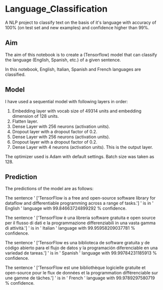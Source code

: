 # Language_Classification
A NLP project to classify text on the basis of it's language with accuracy of 100% (on test set and new examples) and confidence higher than 99%.

## Aim

The aim of this notebook is to create a (Tensorflow) model that can classify the language (English, Spanish, etc.) of a given sentence.

In this notebook, English, Italian, Spanish and French languages are classified.

## Model

I have used a sequential model with following layers in order:

1. Embedding layer with vocab size of 49314 units and embedding dimension of 128 units.
2. Flatten layer.
3. Dense Layer with 256 neurons (activation units).
4. Dropout layer with a dropout factor of 0.2.
5. Dense Layer with 256 neurons (activation units).
6. Dropout layer with a dropout factor of 0.2.
7. Dense Layer with 4 neurons (activation units). This is the output layer.

The optimizer used is Adam with default settings. Batch size was taken as 128.  

## Prediction

The predictions of the model are as follows:  

The sentence ' ['TensorFlow is a free and open-source software library for dataflow and differentiable programming across a range of tasks.'] '
is in ' English ' language with  99.84663724899292 % confidence.

The sentence ' ['TensorFlow è una libreria software gratuita e open source per il flusso di dati e la programmazione differenziabili in una vasta gamma di attività.'] '
is in ' Italian ' language with  99.95958209037781 % confidence.

The sentence ' ['TensorFlow es una biblioteca de software gratuita y de código abierto para el flujo de datos y la programación diferenciable en una variedad de tareas.'] '
is in ' Spanish ' language with  99.99784231185913 % confidence.

The sentence ' ['TensorFlow est une bibliothèque logicielle gratuite et open-source pour le flux de données et la programmation différenciable sur une gamme de tâches.'] '
is in ' French ' language with  99.9789297580719 % confidence.
